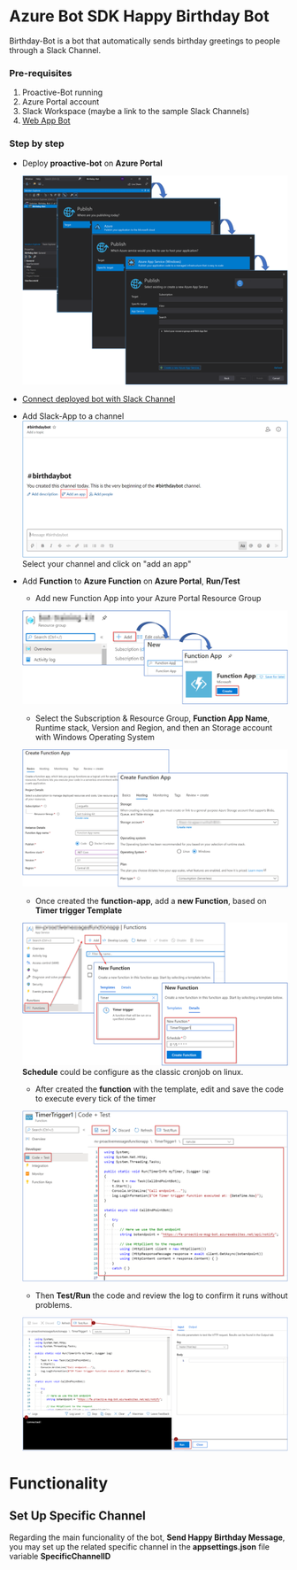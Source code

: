 # Azure Bot SDK Happy Birthday Bot

Birthday-Bot is a bot that automatically sends birthday greetings to people through a Slack Channel.

### Pre-requisites

1. Proactive-Bot running
2. Azure Portal account
3. Slack Workspace (maybe a link to the sample Slack Channels)
4. [Web App Bot](https://github.com/southworks/bot-framework-labs/tree/birthday-bot/master/dotnet/09a.azure-wap#readme)

### Step by step

* Deploy **proactive-bot** on **Azure Portal**

    ![Deploy on azure portal](images/deploy.png)

* [Connect deployed bot with Slack Channel](https://github.com/southworks/bot-framework-labs/tree/birthday-bot/master/dotnet/10a.channels-slack#readme)

* Add Slack-App to a channel
![Add Slack-App to a channel](images/add-app.png)
Select your channel and click on "add an app"

* Add **Function** to **Azure Function** on **Azure Portal**, **Run/Test**

    - Add new Function App into your Azure Portal Resource Group

    ![Create Function App](images/create-function-app.png)

    - Select the Subscription & Resource Group, **Function App Name**, Runtime stack, Version and Region, and then an Storage account with Windows Operating System
    
    ![Create Function App Wizard](images/create-function-app-wizard.png)

    - Once created the **function-app**, add a **new Function**, based on **Timer trigger Template**

    ![Add Function to Function App](images/add-function-to-function-app.png)
    **Schedule** could be configure as the classic cronjob on linux.

    - After created the **function** with the template, edit and save the code to execute every tick of the timer

    ![Function Code](images/function-code.png)

    - Then **Test/Run** the code and review the log to confirm it runs without problems.

    ![Test Run Log](images/test-run-log.png)
    
# Functionality

## Set Up Specific Channel

Regarding the main funcionality of the bot, **Send Happy Birthday Message**, you may set up the related specific channel in the **appsettings.json** file variable **SpecificChannelID**

